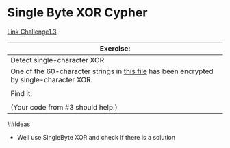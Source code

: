 # Single Byte XOR Cypher

[Link Challenge1.3](http://www.cryptopals.com/sets/1/challenges/3)

|**Exercise:**|
|------------|
|Detect single-character XOR|
|One of the 60-character strings in [this file](http://www.cryptopals.com/static/challenge-data/4.txt) has been encrypted by single-character XOR.
||
| Find it.|
||
|  (Your code from #3 should help.)|

##Ideas
* Well use SingleByte XOR and check if there is a solution

